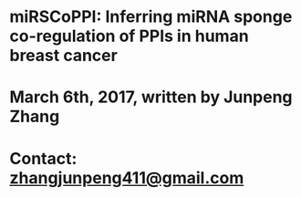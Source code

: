 # miRSCoPPI: Inferring miRNA sponge co-regulation of PPIs in human breast cancer
# March 6th, 2017, written by Junpeng Zhang
# Contact: zhangjunpeng411@gmail.com
